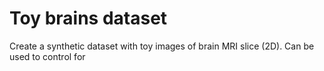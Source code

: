 # Toy brains dataset

Create a synthetic dataset with toy images of brain MRI slice (2D). Can be used to control for 
